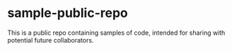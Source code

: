 # sample-public-repo
This is a public repo containing samples of code, intended for sharing with potential future collaborators. 
